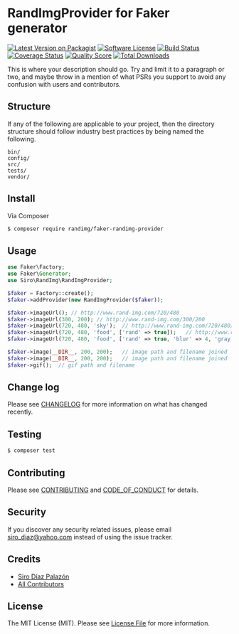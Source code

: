 # RandImgProvider for Faker generator

[![Latest Version on Packagist][ico-version]][link-packagist]
[![Software License][ico-license]](LICENSE.md)
[![Build Status][ico-travis]][link-travis]
[![Coverage Status][ico-scrutinizer]][link-scrutinizer]
[![Quality Score][ico-code-quality]][link-code-quality]
[![Total Downloads][ico-downloads]][link-downloads]

This is where your description should go. Try and limit it to a paragraph or two, and maybe throw in a mention of what
PSRs you support to avoid any confusion with users and contributors.

## Structure

If any of the following are applicable to your project, then the directory structure should follow industry best practices by being named the following.

```
bin/        
config/
src/
tests/
vendor/
```


## Install

Via Composer

``` bash
$ composer require randimg/faker-randimg-provider
```

## Usage

``` php
use Faker\Factory;
use Faker\Generator;
use Siro\RandImg\RandImgProvider;

$faker = Factory::create();
$faker->addProvider(new RandImgProvider($faker));

$faker->imageUrl(); // http://www.rand-img.com/720/480
$faker->imageUrl(300, 200); // http://www.rand-img.com/300/200
$faker->imageUrl(720, 480, 'sky');  // http://www.rand-img.com/720/480/sky
$faker->imageUrl(720, 480, 'food', ['rand' => true]);   // http://www.rand-img.com/720/480/food?rand=4234532
$faker->imageUrl(720, 480, 'food', ['rand' => true, 'blur' => 4, 'gray' => 1]); // http://www.rand-img.com/720/480/food?rand=4234532&blur=4&gray=1

$faker->image(__DIR__, 200, 200);   // image path and filename joined
$faker->image(__DIR__, 200, 200);   // image path and filename joined
$faker->gif();  // gif path and filename
```

## Change log

Please see [CHANGELOG](CHANGELOG.md) for more information on what has changed recently.

## Testing

``` bash
$ composer test
```

## Contributing

Please see [CONTRIBUTING](CONTRIBUTING.md) and [CODE_OF_CONDUCT](CODE_OF_CONDUCT.md) for details.

## Security

If you discover any security related issues, please email siro_diaz@yahoo.com instead of using the issue tracker.

## Credits

- [Siro Díaz Palazón][link-author]
- [All Contributors][link-contributors]

## License

The MIT License (MIT). Please see [License File](LICENSE.md) for more information.

[ico-version]: https://img.shields.io/packagist/v/randimg/faker-randimg-provider.svg?style=flat-square
[ico-license]: https://img.shields.io/badge/license-MIT-brightgreen.svg?style=flat-square
[ico-travis]: https://img.shields.io/travis/SiroDiaz/RandImgProvider/master.svg?style=flat-square
[ico-scrutinizer]: https://img.shields.io/scrutinizer/coverage/g/SiroDiaz/RandImgProvider.svg?style=flat-square
[ico-code-quality]: https://img.shields.io/scrutinizer/g/SiroDiaz/RandImgProvider.svg?style=flat-square
[ico-downloads]: https://img.shields.io/packagist/dt/randimg/faker-randimg-provider.svg?style=flat-square

[link-packagist]: https://packagist.org/packages/randimg/faker-randimg-provider
[link-travis]: https://travis-ci.org/SiroDiaz/RandImgProvider
[link-scrutinizer]: https://scrutinizer-ci.com/g/SiroDiaz/RandImgProvider/code-structure
[link-code-quality]: https://scrutinizer-ci.com/g/SiroDiaz/RandImgProvider
[link-downloads]: https://packagist.org/packages/SiroDiaz/RandImgProvider
[link-author]: https://github.com/SiroDiaz
[link-contributors]: ../../contributors
